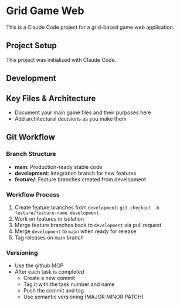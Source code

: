 # Grid Game Web

This is a Claude Code project for a grid-based game web application.

## Project Setup

This project was initialized with Claude Code.

## Development

## Key Files & Architecture

- Document your main game files and their purposes here
- Add architectural decisions as you make them

## Git Workflow

### Branch Structure

- **main**: Production-ready stable code
- **development**: Integration branch for new features
- **feature/**: Feature branches created from development

### Workflow Process

1. Create feature branches from `development`: `git checkout -b feature/feature-name development`
2. Work on features in isolation
3. Merge feature branches back to `development` via pull request
4. Merge `development` to `main` when ready for release
5. Tag releases on `main` branch

### Versioning

- Use the github MCP
- After each task is completed
  - Create a new commit
  - Tag it with the task number and name
  - Push the commit and tag
  - Use semantic versioning (MAJOR.MINOR.PATCH)
